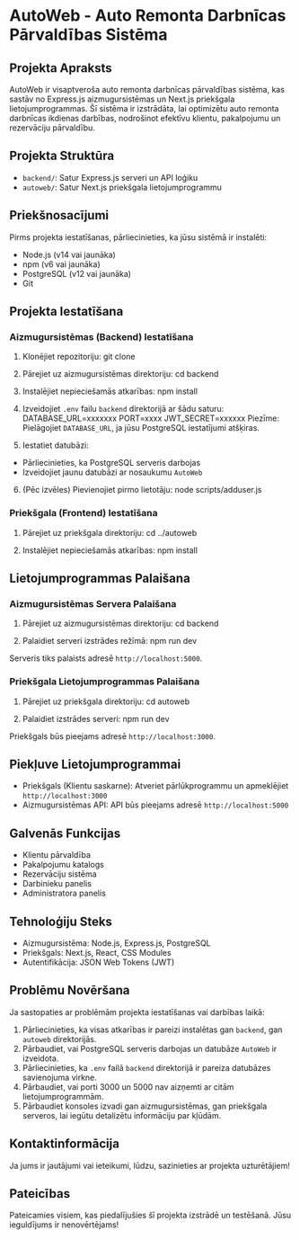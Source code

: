 # AutoWeb - Auto Remonta Darbnīcas Pārvaldības Sistēma

## Projekta Apraksts

AutoWeb ir visaptveroša auto remonta darbnīcas pārvaldības sistēma, kas sastāv no Express.js aizmugursistēmas un Next.js priekšgala lietojumprogrammas. Šī sistēma ir izstrādāta, lai optimizētu auto remonta darbnīcas ikdienas darbības, nodrošinot efektīvu klientu, pakalpojumu un rezervāciju pārvaldību.

## Projekta Struktūra

- `backend/`: Satur Express.js serveri un API loģiku
- `autoweb/`: Satur Next.js priekšgala lietojumprogrammu

## Priekšnosacījumi

Pirms projekta iestatīšanas, pārliecinieties, ka jūsu sistēmā ir instalēti:

- Node.js (v14 vai jaunāka)
- npm (v6 vai jaunāka)
- PostgreSQL (v12 vai jaunāka)
- Git

## Projekta Iestatīšana

### Aizmugursistēmas (Backend) Iestatīšana

1. Klonējiet repozitoriju:
   git clone

2. Pārejiet uz aizmugursistēmas direktoriju:
   cd backend

3. Instalējiet nepieciešamās atkarības:
   npm install

4. Izveidojiet `.env` failu `backend` direktorijā ar šādu saturu:
   DATABASE_URL=xxxxxxx
   PORT=xxxx
   JWT_SECRET=xxxxxx
   Piezīme: Pielāgojiet `DATABASE_URL`, ja jūsu PostgreSQL iestatījumi atšķiras.

5. Iestatiet datubāzi:

- Pārliecinieties, ka PostgreSQL serveris darbojas
- Izveidojiet jaunu datubāzi ar nosaukumu `AutoWeb`

6. (Pēc izvēles) Pievienojiet pirmo lietotāju:
   node scripts/adduser.js

### Priekšgala (Frontend) Iestatīšana

1. Pārejiet uz priekšgala direktoriju:
   cd ../autoweb

2. Instalējiet nepieciešamās atkarības:
   npm install

## Lietojumprogrammas Palaišana

### Aizmugursistēmas Servera Palaišana

1. Pārejiet uz aizmugursistēmas direktoriju:
   cd backend

2. Palaidiet serveri izstrādes režīmā:
   npm run dev

Serveris tiks palaists adresē `http://localhost:5000`.

### Priekšgala Lietojumprogrammas Palaišana

1. Pārejiet uz priekšgala direktoriju:
   cd autoweb

2. Palaidiet izstrādes serveri:
   npm run dev

Priekšgals būs pieejams adresē `http://localhost:3000`.

## Piekļuve Lietojumprogrammai

- Priekšgals (Klientu saskarne): Atveriet pārlūkprogrammu un apmeklējiet `http://localhost:3000`
- Aizmugursistēmas API: API būs pieejams adresē `http://localhost:5000`

## Galvenās Funkcijas

- Klientu pārvaldība
- Pakalpojumu katalogs
- Rezervāciju sistēma
- Darbinieku panelis
- Administratora panelis

## Tehnoloģiju Steks

- Aizmugursistēma: Node.js, Express.js, PostgreSQL
- Priekšgals: Next.js, React, CSS Modules
- Autentifikācija: JSON Web Tokens (JWT)

## Problēmu Novēršana

Ja sastopaties ar problēmām projekta iestatīšanas vai darbības laikā:

1. Pārliecinieties, ka visas atkarības ir pareizi instalētas gan `backend`, gan `autoweb` direktorijās.
2. Pārbaudiet, vai PostgreSQL serveris darbojas un datubāze `AutoWeb` ir izveidota.
3. Pārliecinieties, ka `.env` failā `backend` direktorijā ir pareiza datubāzes savienojuma virkne.
4. Pārbaudiet, vai porti 3000 un 5000 nav aizņemti ar citām lietojumprogrammām.
5. Pārbaudiet konsoles izvadi gan aizmugursistēmas, gan priekšgala serveros, lai iegūtu detalizētu informāciju par kļūdām.

## Kontaktinformācija

Ja jums ir jautājumi vai ieteikumi, lūdzu, sazinieties ar projekta uzturētājiem!

## Pateicības

Pateicamies visiem, kas piedalījušies šī projekta izstrādē un testēšanā. Jūsu ieguldījums ir nenovērtējams!
